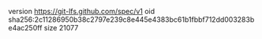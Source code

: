 version https://git-lfs.github.com/spec/v1
oid sha256:2c11286950b38c2797e239c8e445e4383bc61b1fbbf712dd003283be4ac250ff
size 21077
